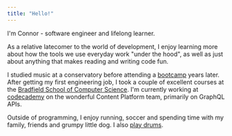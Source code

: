 ```yaml
---
title: "Hello!"
---
```


I'm Connor - software engineer and lifelong learner.

As a relative latecomer to the world of development, I enjoy learning more about how the tools we use everyday work "under the hood", as well as just about anything that makes reading and writing code fun.

I studied music at a conservatory before attending a [bootcamp](https://www.appacademy.io/) years later. After getting my first engineering job, I took a couple of excellent courses at the [Bradfield School of Computer Science](https://bradfieldcs.com/). I'm currently working at [codecademy](https://www.codecademy.com/) on the wonderful Content Platform team, primarily on GraphQL APIs.

Outside of programming, I enjoy running, soccer and spending time with my family, friends and grumpy little dog. I also [play drums](https://www.youtube.com/watch?v=K58JYXhb4YA&ab_channel=NPRMusic).
